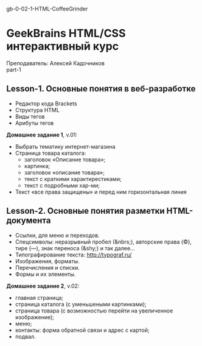 gb-0-02-1-HTML-CoffeeGrinder <br>
# GeekBrains HTML/CSS интерактивный курс
Преподаватель: Алексей Кадочников <br>
part-1

## Lesson-1. Основные понятия в веб-разработке 
- Редактор кода Brackets
- Структура HTML
- Виды тегов
- Арибуты тегов 

<b>Домашнее задание 1</b>, v.01:
- Выбрать тематику интернет-магазина
- Страница товара каталога: 
  - заголовок «Описание товара»;
  - картинка;
  - заголовок «описание товара»;
  - текст с краткими характирестиками;
  - текст с подробными хар-ми;
- Текст «все права защищены» и перед ним горизонтальная линия

## Lesson-2. Основные понятия разметки HTML-документа
- Ссылки, для меню и переходов.
- Спецсимволы: неразрывный пробел (\&nbrs;), авторские права (&copy;), тире (&mdash;), знак переноса (\&shy;) и так далее&hellip;
- Типографирование текста: http://typograf.ru/
- Изображения, форматы.
- Перечисления и списки.
- Формы и их элементы.

<b>Домашнее задание 2</b>, v.02:
- главная страница;
- страница каталога (с уменьшеными картинками);
- страница товара (с возможностью перейти на увеличенное изображение);
- меню;
- контакты: форма обратной связи и адрес с картой;
- подвал.





